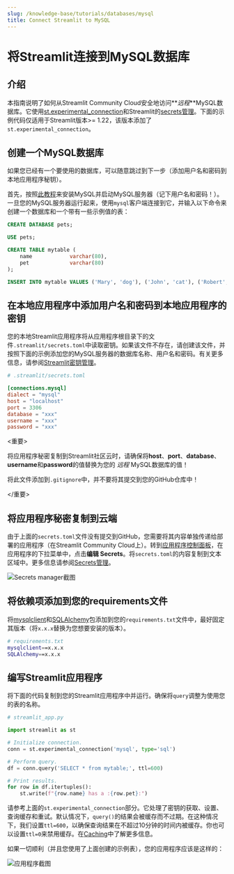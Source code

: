 ```yaml
---
slug: /knowledge-base/tutorials/databases/mysql
title: Connect Streamlit to MySQL
---
```


# 将Streamlit连接到MySQL数据库

## 介绍

本指南说明了如何从Streamlit Community Cloud安全地访问**_远程_**MySQL数据库。它使用[st.experimental_connection](/library/api-reference/connections/st.experimental_connection)和Streamlit的[secrets管理](/library/advanced-features/secrets-management)。下面的示例代码仅适用于Streamlit版本>= 1.22，该版本添加了`st.experimental_connection`。

## 创建一个MySQL数据库

<Note>

如果您已经有一个要使用的数据库，可以随意跳过到下一步（添加用户名和密码到本地应用程序秘钥）。

</Note>

首先，按照[此教程](https://dev.mysql.com/doc/mysql-getting-started/en/)来安装MySQL并启动MySQL服务器（记下用户名和密码！）。一旦您的MySQL服务器运行起来，使用`mysql`客户端连接到它，并输入以下命令来创建一个数据库和一个带有一些示例值的表：

```sql
CREATE DATABASE pets;

USE pets;

CREATE TABLE mytable (
    name            varchar(80),
    pet             varchar(80)
);

INSERT INTO mytable VALUES ('Mary', 'dog'), ('John', 'cat'), ('Robert', 'bird');
```

## 在本地应用程序中添加用户名和密码到本地应用程序的密钥

您的本地Streamlit应用程序将从应用程序根目录下的文件`.streamlit/secrets.toml`中读取密钥。如果该文件不存在，请创建该文件，并按照下面的示例添加您的MySQL服务器的数据库名称、用户名和密码。有关更多信息，请参阅[Streamlit密钥管理](/library/advanced-features/secrets-management)。

```toml
# .streamlit/secrets.toml

[connections.mysql]
dialect = "mysql"
host = "localhost"
port = 3306
database = "xxx"
username = "xxx"
password = "xxx"
```

<重要>

将应用程序秘密复制到Streamlit社区云时，请确保将**host**、**port**、**database**、**username**和**password**的值替换为您的 _远程_ MySQL数据库的值！

将此文件添加到`.gitignore`中，并不要将其提交到您的GitHub仓库中！

</重要>

## 将应用程序秘密复制到云端

由于上面的`secrets.toml`文件没有提交到GitHub，您需要将其内容单独传递给部署的应用程序（在Streamlit Community Cloud上）。转到[应用程序控制面板](https://share.streamlit.io/)，在应用程序的下拉菜单中，点击**编辑 Secrets**。将`secrets.toml`的内容复制到文本区域中。更多信息请参阅[Secrets管理](/streamlit-community-cloud/get-started/deploy-an-app/connect-to-data-sources/secrets-management)。

![Secrets manager截图](/images/databases/edit-secrets.png)

## 将依赖项添加到您的requirements文件

将[mysqlclient](https://github.com/PyMySQL/mysqlclient)和[SQLAlchemy](https://github.com/sqlalchemy/sqlalchemy)包添加到您的`requirements.txt`文件中，最好固定其版本（将`x.x.x`替换为您想要安装的版本）。

```bash
# requirements.txt
mysqlclient==x.x.x
SQLAlchemy==x.x.x
```

## 编写Streamlit应用程序

将下面的代码复制到您的Streamlit应用程序中并运行。确保将`query`调整为使用您的表的名称。

```python
# streamlit_app.py

import streamlit as st

# Initialize connection.
conn = st.experimental_connection('mysql', type='sql')

# Perform query.
df = conn.query('SELECT * from mytable;', ttl=600)

# Print results.
for row in df.itertuples():
    st.write(f"{row.name} has a :{row.pet}:")
```

请参考上面的`st.experimental_connection`部分。它处理了密钥的获取、设置、查询缓存和重试。默认情况下，`query()`的结果会被缓存而不过期。在这种情况下，我们设置`ttl=600`，以确保查询结果在不超过10分钟的时间内被缓存。你也可以设置`ttl=0`来禁用缓存。在[Caching](/library/advanced-features/caching)中了解更多信息。

如果一切顺利（并且您使用了上面创建的示例表），您的应用程序应该是这样的：

![应用程序截图](/images/databases/streamlit-app.png)